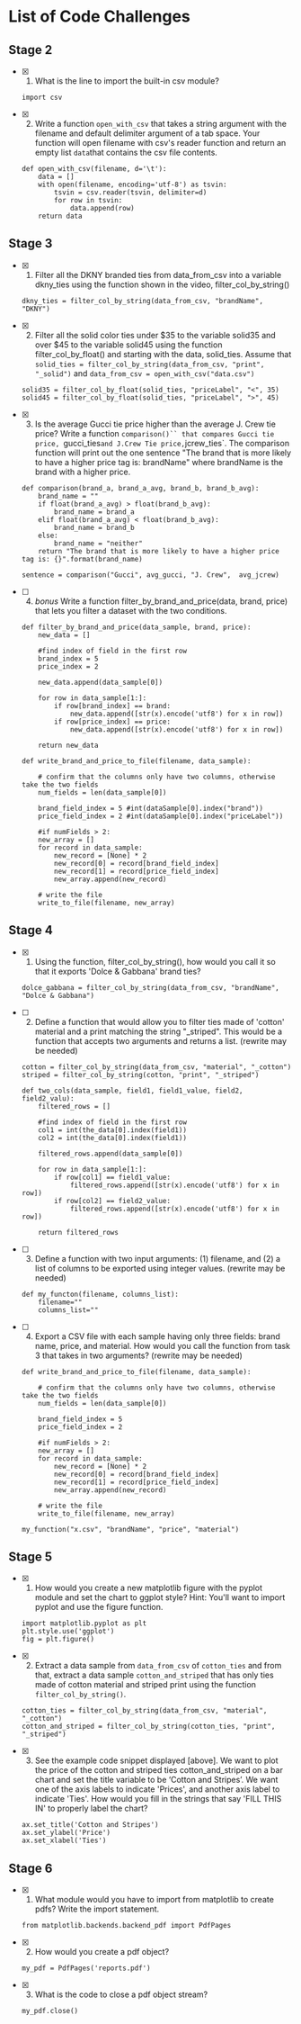 # List of Code Challenges

## Stage 2

- [x] 1. What is the line to import the built-in csv module?

    `import csv`

- [x] 2. Write a function `open_with_csv` that takes a string argument with the filename and default delimiter argument of a tab space. Your function will open filename with csv's reader function and return an empty list `data`that contains the csv file contents.

    ```
    def open_with_csv(filename, d='\t'):
        data = []
        with open(filename, encoding='utf-8') as tsvin:
            tsvin = csv.reader(tsvin, delimiter=d)
            for row in tsvin:
                data.append(row)
        return data
    ```

## Stage 3

- [x] 1. Filter all the DKNY branded ties from data_from_csv into a variable dkny_ties using the function shown in the video, filter_col_by_string()

    `dkny_ties = filter_col_by_string(data_from_csv, "brandName", "DKNY")`

- [x] 2. Filter all the solid color ties under $35 to the variable solid35 and over $45 to the variable solid45 using the function filter_col_by_float() and starting with the data, solid_ties. Assume that `solid_ties = filter_col_by_string(data_from_csv, "print", "_solid")` and `data_from_csv = open_with_csv("data.csv")`

    ```
    solid35 = filter_col_by_float(solid_ties, "priceLabel", "<", 35)
    solid45 = filter_col_by_float(solid_ties, "priceLabel", ">", 45)
    ```

- [x] 3. Is the average Gucci tie price higher than the average J. Crew tie price? Write a function `comparison()`` that compares Gucci tie price, `gucci_ties` and J.Crew Tie price, `jcrew_ties`. The comparison function will print out the one sentence "The brand that is more likely to have a higher price tag is: brandName" where brandName is the brand with a higher price.

    ```
    def comparison(brand_a, brand_a_avg, brand_b, brand_b_avg):
        brand_name = ""
        if float(brand_a_avg) > float(brand_b_avg):
            brand_name = brand_a
        elif float(brand_a_avg) < float(brand_b_avg):
            brand_name = brand_b
        else:
            brand_name = "neither"
        return "The brand that is more likely to have a higher price tag is: {}".format(brand_name)

    sentence = comparison("Gucci", avg_gucci, "J. Crew",  avg_jcrew)
    ```

- [ ] 4. *bonus* Write a function filter_by_brand_and_price(data, brand, price) that lets you filter a dataset with the two conditions. 

    ```
    def filter_by_brand_and_price(data_sample, brand, price):
        new_data = []

        #find index of field in the first row
        brand_index = 5
        price_index = 2

        new_data.append(data_sample[0])

        for row in data_sample[1:]:
            if row[brand_index] == brand:
                new_data.append([str(x).encode('utf8') for x in row])
            if row[price_index] == price:
                new_data.append([str(x).encode('utf8') for x in row])
                
        return new_data

    def write_brand_and_price_to_file(filename, data_sample):

        # confirm that the columns only have two columns, otherwise take the two fields
        num_fields = len(data_sample[0])
        
        brand_field_index = 5 #int(dataSample[0].index("brand"))
        price_field_index = 2 #int(dataSample[0].index("priceLabel"))
        
        #if numFields > 2:
        new_array = []
        for record in data_sample:
            new_record = [None] * 2
            new_record[0] = record[brand_field_index]
            new_record[1] = record[price_field_index]
            new_array.append(new_record)

        # write the file
        write_to_file(filename, new_array) 
    ```

## Stage 4

- [x] 1. Using the function, filter_col_by_string(), how would you call it so that it exports 'Dolce & Gabbana' brand ties?

    ```
    dolce_gabbana = filter_col_by_string(data_from_csv, "brandName", "Dolce & Gabbana")
    ```

- [ ] 2. Define a function that would allow you to filter ties made of 'cotton' material and a print matching the string "_striped". This would be a function that accepts two arguments and returns a list.  (rewrite may be needed)

    ```
    cotton = filter_col_by_string(data_from_csv, "material", "_cotton")
    striped = filter_col_by_string(cotton, "print", "_striped")

    def two_cols(data_sample, field1, field1_value, field2, field2_valu):
        filtered_rows = []
        
        #find index of field in the first row
        col1 = int(the_data[0].index(field1))
        col2 = int(the_data[0].index(field1))

        filtered_rows.append(data_sample[0])

        for row in data_sample[1:]:
            if row[col1] == field1_value:
                filtered_rows.append([str(x).encode('utf8') for x in row])
            if row[col2] == field2_value:
                filtered_rows.append([str(x).encode('utf8') for x in row])
                
        return filtered_rows
    ```

- [ ] 3. Define a function with two input arguments: (1) filename, and (2) a list of columns to be exported using integer values. (rewrite may be needed)

    ```
    def my_functon(filename, columns_list):
        filename=""
        columns_list=""
    ```

- [ ] 4. Export a CSV file with each sample having only three fields: brand name, price, and material. How would you call the function from task 3 that takes in two arguments? (rewrite may be needed)

    ```
    def write_brand_and_price_to_file(filename, data_sample):

        # confirm that the columns only have two columns, otherwise take the two fields
        num_fields = len(data_sample[0])
        
        brand_field_index = 5 
        price_field_index = 2 
        
        #if numFields > 2:
        new_array = []
        for record in data_sample:
            new_record = [None] * 2
            new_record[0] = record[brand_field_index]
            new_record[1] = record[price_field_index]
            new_array.append(new_record)

        # write the file
        write_to_file(filename, new_array) 

    my_function("x.csv", "brandName", "price", "material")
    ```

## Stage 5

- [x] 1. How would you create a new matplotlib figure with the pyplot module and set the chart to ggplot style? Hint: You'll want to import pyplot and use the figure function. 

    ```
    import matplotlib.pyplot as plt
    plt.style.use('ggplot') 
    fig = plt.figure() 
    ```

- [x] 2. Extract a data sample from `data_from_csv` of `cotton_ties` and from that, extract a data sample `cotton_and_striped` that has only ties made of cotton material and striped print using the function `filter_col_by_string()`. 

    ```
    cotton_ties = filter_col_by_string(data_from_csv, "material", "_cotton")
    cotton_and_striped = filter_col_by_string(cotton_ties, "print", "_striped")
    ```

- [x] 3. See the example code snippet displayed [above]. We want to plot the price of the cotton and striped ties cotton_and_striped on a bar chart and set the title variable to be ‘Cotton and Stripes’. We want one of the axis labels to indicate 'Prices', and another axis label to indicate 'Ties'. How would you fill in the strings that say 'FILL THIS IN' to properly label the chart?

    ```
    ax.set_title('Cotton and Stripes')
    ax.set_ylabel('Price')
    ax.set_xlabel('Ties')
    ```

## Stage 6

- [x] 1. What module would you have to import from matplotlib to create pdfs? Write the import statement.

    ```
    from matplotlib.backends.backend_pdf import PdfPages
    ```

- [x] 2. How would you create a pdf object?

    ```
    my_pdf = PdfPages('reports.pdf')
    ```

- [x] 3. What is the code to close a pdf object stream?

    ```
    my_pdf.close()
    ``` 
